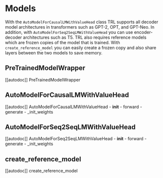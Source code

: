 # Models

With the `AutoModelForCausalLMWithValueHead` class TRL supports all decoder model architectures in transformers such as GPT-2, OPT, and GPT-Neo. In addition, with `AutoModelForSeq2SeqLMWithValueHead` you can use encoder-decoder architectures such as T5. TRL also requires reference models which are frozen copies of the model that is trained. With `create_reference_model` you can easily create a frozen copy and also share layers between the two models to save memory.

## PreTrainedModelWrapper

[[autodoc]] PreTrainedModelWrapper

## AutoModelForCausalLMWithValueHead

[[autodoc]] AutoModelForCausalLMWithValueHead
    - __init__
    - forward
    - generate
    - _init_weights

## AutoModelForSeq2SeqLMWithValueHead

[[autodoc]] AutoModelForSeq2SeqLMWithValueHead
    - __init__
    - forward
    - generate
    - _init_weights

## create_reference_model

[[autodoc]] create_reference_model

